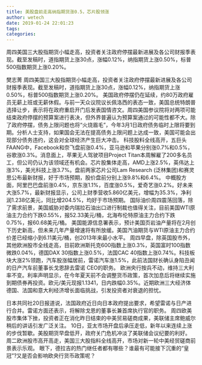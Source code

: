```yaml
---
title: 美股盘前走高纳指期货涨0.5，芯片股领涨
author: wetech
date: 2019-01-24 22:01:23
tags: 
categories: 
---
```

周四美国三大股指期货小幅走高，投资者关注政府停摆最新进展及各公司财报季表现。截至发稿时，道指期货上涨30点，涨幅0.12%，纳指期货上涨0.50%，标普500指数期货上涨0.20%。
<!-- more -->
樊志菁
周四美国三大股指期货小幅走高，投资者关注政府停摆最新进展及各公司财报季表现。截至发稿时，道指期货上涨30点，涨幅0.12%，纳指期货上涨0.50%，标普500指数期货上涨0.20%。
美国政府停摆仍在延续，约80万政府雇员无薪上班或无薪休假。与前一天众议院议长佩洛西的表态一致，美国总统特朗普选择让步，表示将在政府重启开门后发表国情咨文。周四美国参议院将对两项可能结束政府停摆的预算案进行表决，但外界普遍认为预算案通过的可能性都不大。除了政府停摆，债务上限问题也将“火烧眉毛”，今年3月1日政府债务临时上限将要到期。分析人士支持，如果国会无法在提高债务上限问题上达成一致，美国可能会出现部分债务违约，这会对全球经济产生巨大冲击。
科技股料全线高开，五巨头FAANG中，Facebook和奈飞盘前涨0.4%，亚马逊和苹果分别涨0.7%和0.5%，谷歌涨0.3%。消息面上，苹果无人驾驶项目Project Titan本周解雇了200多名员工，但公司仍认为该领域还有机会。芯片股集体走高，AMD上涨2.5%，英伟达上涨3%，美光科技上涨3.7%。盘前两家芯片公司Lam Research (泛林集团)和赛灵思公布最新财报，好于市场预期，股价盘前分别上涨9.8%和6.4%。
中概股方面，阿里巴巴盘前涨0.4%，京东涨1.1%，百度涨0.5%，爱奇艺涨0.2%。好未来大涨5.7%，最新财报显示，公司上财季营收5.860亿美元，增幅为35.3%，净利润1.238亿美元，同比增204.5%，均好于市场预期。
国际油价周四震荡回落，除了需求前景，美国威胁对委内瑞拉石油出口进行制裁也值得关注，目前美国WTI原油主力合约下跌0.55%，报52.33美元/桶，北海布伦特原油主力合约下跌0.75%，报60.68美元/桶。
美国能源信息署表示，预计美国页岩油产量将在2月创下历史新高，但未来几年产量增速将有所放缓。美国汽油期货与WTI原油主力合约价差已经缩小到6.11美元/桶，创2013年来最小水平。
周四早盘，除英国股市外，其他欧洲股市全线走高，目前欧洲斯托克600指数上涨0.3%，英国富时100指数微跌0.04%，德国DAX 30指数上涨0.5%，法国CAC 40指数上涨0.74%。科技板块大涨2%领跑，汽车股涨幅居前，雷诺汽车涨1.5%，此前法国财长确认身陷丑闻的日产汽车前董事长戈恩辞去雷诺 CEO的职务。
欧洲央行按兵不动，维持三大利率不变。利率声明显示，在今年夏天前不会调整货币政策，首次加息后将继续实施到期债券再投资。欧元/美元现报1.1341，日内跌幅0.35%。近期欧洲三大经济体德国、法国和意大利经济增长面临挑战，引发投资者对衰退的担忧。
 
 
日本共同社20日报道说，法国政府近日向日本政府提出要求，希望雷诺与日产进行合并。雷诺方面还表示，将解除戈恩的董事长兼首席执行官的职务。
周四欧美股市集体下挫，投资者正在消化昨日结束的中美贸易磋商成果，美联储主席鲍威尔稍后的讲话引发广泛关注。
10日，亚太市场开盘后承压走低，新年以来连续上涨的步伐暂歇。美股期货早盘低开，政府关门危机冲淡了美联储会议纪要的利好。
周二欧洲股市高开高走，美国三大股指料全线高开，市场对新一轮中美经贸磋商前景表示乐观。
眼下，德拉吉的热门继任者都有哪些？谁最有可能接下沉重的“皇冠”?又是否会影响欧央行货币政策呢？
